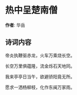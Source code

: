 # 热中呈楚南僧

**作者**: 华岳

## 诗词内容

帝炎执鞭驱赤龙，火车万乘烧长空。

长空万里俱蕴隆，流金烁石天地同。

我来亭亭日当午，欲避骄阳竟无所。

愿求一洒杨柳枝，化作东闽万家雨。

